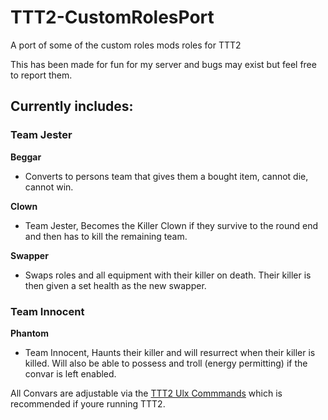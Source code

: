 # TTT2-CustomRolesPort
A port of some of the custom roles mods roles for TTT2

This has been made for fun for my server and bugs may exist but feel free to report them.

## Currently includes:
### Team Jester
**Beggar**
 - Converts to persons team that gives them a bought item, cannot die, cannot win.
 
**Clown** 
- Team Jester, Becomes the Killer Clown if they survive to the round end and then has to kill the remaining team.

**Swapper** 
- Swaps roles and all equipment with their killer on death. Their killer is then given a set health as the new swapper.

### Team Innocent

**Phantom** 
- Team Innocent, Haunts their killer and will resurrect when their killer is killed. Will also be able to possess and troll (energy permitting) if the convar is left enabled.


All Convars are adjustable via the [TTT2 Ulx Commmands](https://steamcommunity.com/sharedfiles/filedetails/?id=1362430347) which is recommended if youre running TTT2.

